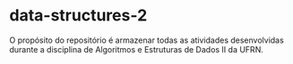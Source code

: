 # data-structures-2
O propósito do repositório é armazenar todas as atividades desenvolvidas durante a disciplina de Algoritmos e Estruturas de Dados II da UFRN.
